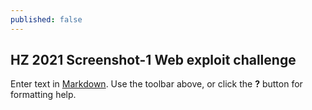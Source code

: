 ```yaml
---
published: false
---
```

## HZ 2021 Screenshot-1 Web exploit challenge

Enter text in [Markdown](http://daringfireball.net/projects/markdown/). Use the toolbar above, or click the **?** button for formatting help.



